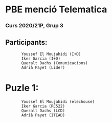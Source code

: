 # PBE menció Telematica
### Curs 2020/21P, Grup 3
## Participants:
           Youssef El Moujahidi (I+D)
           Iker Garcia (I+D)
           Queralt Dachs (Comunicacions)
           Adrià Payet (Lider)
# Puzle 1:
           Youssef El Moujahidi (elechouse)
           Iker Garcia (RC522)
           Queralt Dachs (LCD)
           Adrià Payet (ITEAD)
